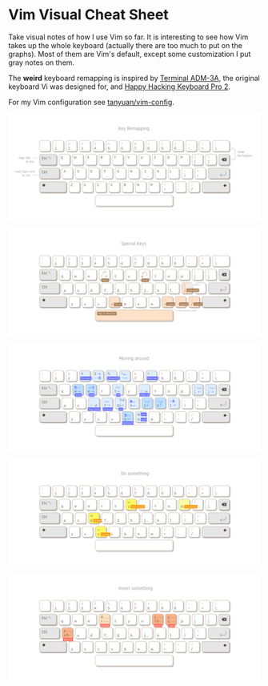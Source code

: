 # Vim Visual Cheat Sheet

Take visual notes of how I use Vim so far. It is interesting to see how Vim takes up the whole keyboard (actually there are too much to put on the graphs). Most of them are Vim's default, except some customization I put gray notes on them.

The **weird** keyboard remapping is inspired by [Terminal ADM-3A](https://en.wikipedia.org/wiki/File:KB_Terminal_ADM3A.svg), the original keyboard Vi was designed for, and [Happy Hacking Keyboard Pro 2](http://www.pfu.fujitsu.com/hhkeyboard/hhkbpro2/spec.html).

For my Vim configuration see [tanyuan/vim-config](https://github.com/tanyuan/vim-config).

![Key Remapping](https://github.com/tanyuan/vim-cheatsheet/raw/master/vim-cheat-sheet-remapping.png)

![Special Keys](https://github.com/tanyuan/vim-cheatsheet/raw/master/vim-cheat-sheet-special.png)

![Move Around](https://github.com/tanyuan/vim-cheatsheet/raw/master/vim-cheat-sheet-moves.png)

![Do Something](https://github.com/tanyuan/vim-cheatsheet/raw/master/vim-cheat-sheet-verbs.png)

![Insert Something](https://github.com/tanyuan/vim-cheatsheet/raw/master/vim-cheat-sheet-insert.png)
